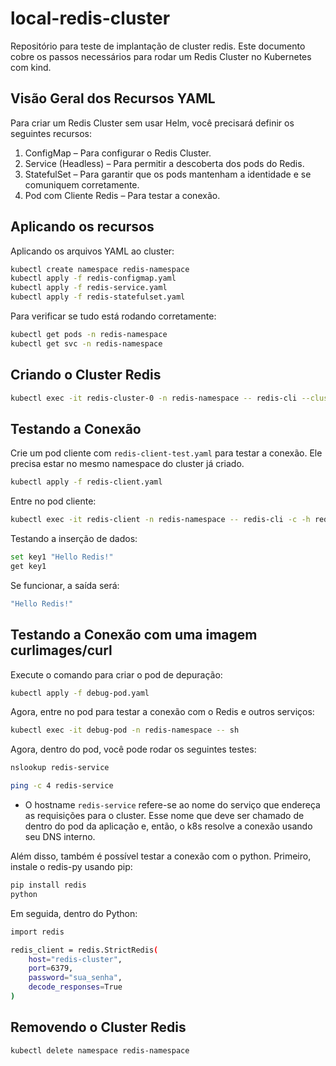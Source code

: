 # local-redis-cluster
Repositório para teste de implantação de cluster redis. Este documento cobre os passos necessários para rodar um Redis Cluster no Kubernetes com kind.

## Visão Geral dos Recursos YAML
Para criar um Redis Cluster sem usar Helm, você precisará definir os seguintes recursos:

1. ConfigMap – Para configurar o Redis Cluster.
2. Service (Headless) – Para permitir a descoberta dos pods do Redis.
3. StatefulSet – Para garantir que os pods mantenham a identidade e se comuniquem corretamente.
4. Pod com Cliente Redis – Para testar a conexão.

## Aplicando os recursos

Aplicando os arquivos YAML ao cluster:
```bash
kubectl create namespace redis-namespace
kubectl apply -f redis-configmap.yaml
kubectl apply -f redis-service.yaml
kubectl apply -f redis-statefulset.yaml
```

Para verificar se tudo está rodando corretamente:
```bash
kubectl get pods -n redis-namespace
kubectl get svc -n redis-namespace
```

## Criando o Cluster Redis

```bash
kubectl exec -it redis-cluster-0 -n redis-namespace -- redis-cli --cluster create     redis-cluster-0.redis-service:6379     redis-cluster-1.redis-service:6379     redis-cluster-2.redis-service:6379     redis-cluster-3.redis-service:6379     redis-cluster-4.redis-service:6379     redis-cluster-5.redis-service:6379     --cluster-replicas 1 --cluster-yes
```

## Testando a Conexão

Crie um pod cliente com `redis-client-test.yaml` para testar a conexão. Ele precisa estar no mesmo namespace do cluster já criado.

```bash
kubectl apply -f redis-client.yaml
```

Entre no pod cliente:
```bash
kubectl exec -it redis-client -n redis-namespace -- redis-cli -c -h redis-cluster-0.redis-service
```

Testando a inserção de dados:
```bash
set key1 "Hello Redis!"
get key1
```

Se funcionar, a saída será:
```bash
"Hello Redis!"
```

## Testando a Conexão com uma imagem curlimages/curl

Execute o comando para criar o pod de depuração:
```bash
kubectl apply -f debug-pod.yaml
```

Agora, entre no pod para testar a conexão com o Redis e outros serviços:
```bash
kubectl exec -it debug-pod -n redis-namespace -- sh
```

Agora, dentro do pod, você pode rodar os seguintes testes:
```bash
nslookup redis-service
```

```bash
ping -c 4 redis-service
```

* O hostname `redis-service` refere-se ao nome do serviço que endereça as requisições para o cluster. Esse nome que deve ser chamado de dentro do pod da aplicação e, então, o k8s resolve a conexão usando seu DNS interno.

Além disso, também é possível testar a conexão com o python. Primeiro, instale o redis-py usando pip:

```bash
pip install redis
python
```

Em seguida, dentro do Python:

```bash
import redis

redis_client = redis.StrictRedis(
    host="redis-cluster",
    port=6379,
    password="sua_senha",
    decode_responses=True
)

```
## Removendo o Cluster Redis
```bash
kubectl delete namespace redis-namespace
```